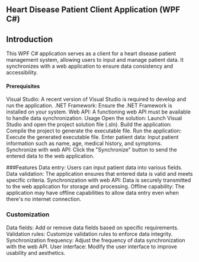 ## Heart Disease Patient Client Application (WPF C#)
## Introduction
This WPF C# application serves as a client for a heart disease patient management system, allowing users to input and manage patient data. It synchronizes with a web application to ensure data consistency and accessibility.

#### Prerequisites
Visual Studio: A recent version of Visual Studio is required to develop and run the application.
.NET Framework: Ensure the .NET Framework is installed on your system.
Web API: A functioning web API must be available to handle data synchronization.
Usage
Open the solution: Launch Visual Studio and open the project solution file (.sln).
Build the application: Compile the project to generate the executable file.
Run the application: Execute the generated executable file.
Enter patient data: Input patient information such as name, age, medical history, and symptoms.
Synchronize with web API: Click the "Synchronize" button to send the entered data to the web application.

###Features
Data entry: Users can input patient data into various fields.
Data validation: The application ensures that entered data is valid and meets specific criteria.
Synchronization with web API: Data is securely transmitted to the web application for storage and processing.
Offline capability: The application may have offline capabilities to allow data entry even when there's no internet connection.

### Customization
Data fields: Add or remove data fields based on specific requirements.
Validation rules: Customize validation rules to enforce data integrity.
Synchronization frequency: Adjust the frequency of data synchronization with the web API.
User interface: Modify the user interface to improve usability and aesthetics.
